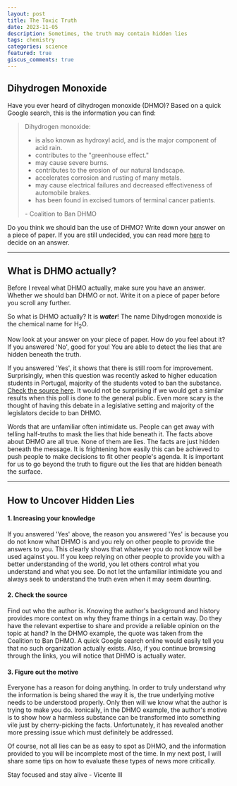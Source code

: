 ```yaml
---
layout: post
title: The Toxic Truth
date: 2023-11-05
description: Sometimes, the truth may contain hidden lies
tags: chemistry
categories: science
featured: true
giscus_comments: true
---
```


## Dihydrogen Monoxide

Have you ever heard of dihydrogen monoxide (DHMO)? Based on a quick Google search, this is the information you can find:

<blockquote>
    Dihydrogen monoxide:
    <ul>
        <li>is also known as hydroxyl acid, and is the major component of acid rain.</li>
        <li>contributes to the "greenhouse effect."</li>
        <li>may cause severe burns.</li>
        <li>contributes to the erosion of our natural landscape.</li>
        <li>accelerates corrosion and rusting of many metals.</li>
        <li>may cause electrical failures and decreased effectiveness of automobile brakes.</li>
        <li>has been found in excised tumors of terminal cancer patients.</li>
    </ul>
    - Coalition to Ban DHMO
</blockquote>

Do you think we should ban the use of DHMO? Write down your answer on a piece of paper. If you are still undecided, you can read more [here](https://www.dhmo.org/facts.html) to decide on an answer.
<hr>

## What is DHMO actually?

Before I reveal what DHMO actually, make sure you have an answer. Whether we should ban DHMO or not. Write it on a piece of paper before you scroll any further.

So what is DHMO actually? It is <b><em>water</em></b>! The name Dihydrogen monoxide is the chemical name for H<sub>2</sub>O.

Now look at your answer on your piece of paper. How do you feel about it? If you answered 'No', good for you! You are able to detect the lies that are hidden beneath the truth.

If you answered 'Yes', it shows that there is still room for improvement. Surprisingly, when this question was recently asked to higher education students in Portugal, majority of the students voted to ban the substance. [Check the source here](https://www.researchgate.net/publication/343420533_GENDER_PERCEPTION_ABOUT_FAKE_NEWS_AND_DISINFORMATION_CASE_STUDY_WITH_PORTUGUESE_HIGHER_EDUCATION_STUDENTS). It would not be surprising if we would get a similar results when this poll is done to the general public. Even more scary is the thought of having this debate in a legislative setting and majority of the legislators decide to ban DHMO.

Words that are unfamiliar often intimidate us. People can get away with telling half-truths to mask the lies that hide beneath it. The facts above about DHMO are all true. None of them are lies. The facts are just hidden beneath the message. It is frightening how easily this can be achieved to push people to make decisions to fit other people's agenda. It is important for us to go beyond the truth to figure out the lies that are hidden beneath the surface.
<hr>

## How to Uncover Hidden Lies

#### 1. Increasing your knowledge
If you answered 'Yes' above, the reason you answered 'Yes' is because you do not know what DHMO is and you rely on other people to provide the answers to you. This clearly shows that whatever you do not know will be used against you. If you keep relying on other people to provide you with a better understanding of the world, you let others control what you understand and what you see. Do not let the unfamiliar intimidate you and always seek to understand the truth even when it may seem daunting.

#### 2. Check the source
Find out who the author is. Knowing the author's background and history provides more context on why they frame things in a certain way. Do they have the relevant expertise to share and provide a reliable opinion on the topic at hand? In the DHMO example, the quote was taken from the Coalition to Ban DHMO. A quick Google search online would easily tell you that no such organization actually exists. Also, if you continue browsing through the links, you will notice that DHMO is actually water.

#### 3. Figure out the motive
Everyone has a reason for doing anything. In order to truly understand why the information is being shared the way it is, the true underlying motive needs to be understood properly. Only then will we know what the author is trying to make you do. Ironically, in the DHMO example, the author's motive is to show how a harmless substance can be transformed into something vile just by cherry-picking the facts. Unfortunately, it has revealed another more pressing issue which must definitely be addressed.

Of course, not all lies can be as easy to spot as DHMO, and the information provided to you will be incomplete most of the time. In my next post, I will share some tips on how to evaluate these types of news more critically.

Stay focused and stay alive - Vicente III